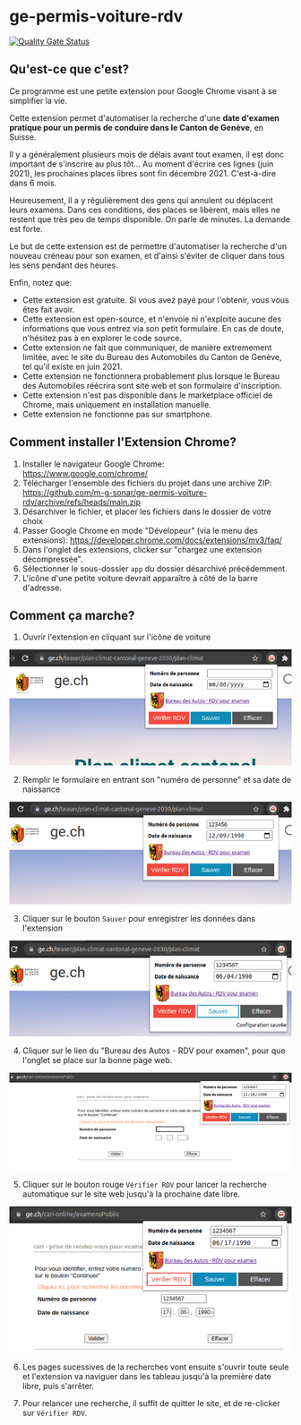 # ge-permis-voiture-rdv

[![Quality Gate Status](https://sonarcloud.io/api/project_badges/measure?project=m-g-sonar_ge-permis-voiture-rdv&metric=alert_status)](https://sonarcloud.io/dashboard?id=m-g-sonar_ge-permis-voiture-rdv)

## Qu'est-ce que c'est?

Ce programme est une petite extension pour Google Chrome visant à se simplifier la vie.

Cette extension permet d'automatiser la recherche d'une **date d'examen pratique pour un permis de conduire dans le Canton de Genève**, en Suisse.

Il y a généralement plusieurs mois de délais avant tout examen, il est donc important de s'inscrire au plus tôt...
Au moment d'écrire ces lignes (juin 2021), les prochaines places libres sont fin décembre 2021. C'est-à-dire dans 6 mois.

Heureusement, il a y régulièrement des gens qui annulent ou déplacent leurs examens. Dans ces conditions, des places se libèrent, mais elles ne restent que très peu de temps disponible. On parle de minutes. La demande est forte.

Le but de cette extension est de permettre d'automatiser la recherche d'un nouveau créneau pour son examen, et d'ainsi s'éviter de cliquer dans tous les sens pendant des heures.

Enfin, notez que:
* Cette extension est gratuite. Si vous avez payé pour l'obtenir, vous vous êtes fait avoir.
* Cette extension est open-source, et n'envoie ni n'exploite aucune des informations que vous entrez via son petit formulaire. En cas de doute, n'hésitez pas à en explorer le code source.
* Cette extension ne fait que communiquer, de manière extremement limitée, avec le site du Bureau des Automobiles du Canton de Genève, tel qu'il existe en juin 2021.
* Cette extension ne fonctionnera probablement plus lorsque le Bureau des Automobiles réécrira sont site web et son formulaire d'inscription.
* Cette extension n'est pas disponible dans le marketplace officiel de Chrome, mais uniquement en installation manuelle.
* Cette extension ne fonctionne pas sur smartphone.

## Comment installer l'Extension Chrome?

1. Installer le navigateur Google Chrome: https://www.google.com/chrome/
1. Télécharger l'ensemble des fichiers du projet dans une archive ZIP: https://github.com/m-g-sonar/ge-permis-voiture-rdv/archive/refs/heads/main.zip
1. Désarchiver le fichier, et placer les fichiers dans le dossier de votre choix
1. Passer Google Chrome en mode "Dévelopeur" (via le menu des extensions): https://developer.chrome.com/docs/extensions/mv3/faq/
1. Dans l'onglet des extensions, clicker sur "chargez une extension décompressée".
1. Sélectionner le sous-dossier `app` du dossier désarchivé précédemment.
1. L'icône d'une petite voiture devrait apparaître à côté de la barre d'adresse.

## Comment ça marche?

1. Ouvrir l'extension en cliquant sur l'icône de voiture

![Open](img/1_open.png)

2. Remplir le formulaire en entrant son "numéro de personne" et sa date de naissance

![Open](img/2_fill-form.png)

3. Cliquer sur le bouton `Sauver` pour enregistrer les données dans l'extension

![Open](img/3_save.png)

4. Cliquer sur le lien du "Bureau des Autos - RDV pour examen", pour que l'onglet se place sur la bonne page web.

![Open](img/4_click-link.png)

5. Cliquer sur le bouton rouge `Vérifier RDV` pour lancer la recherche automatique sur le site web jusqu'à la prochaine date libre.

![Open](img/5_click-verify.png)

6. Les pages sucessives de la recherches vont ensuite s'ouvrir toute seule et l'extension va naviguer dans les tableau jusqu'à la première date libre, puis s'arrêter.

7. Pour relancer une recherche, il suffit de quitter le site, et de re-clicker sur `Vérifier RDV`.
